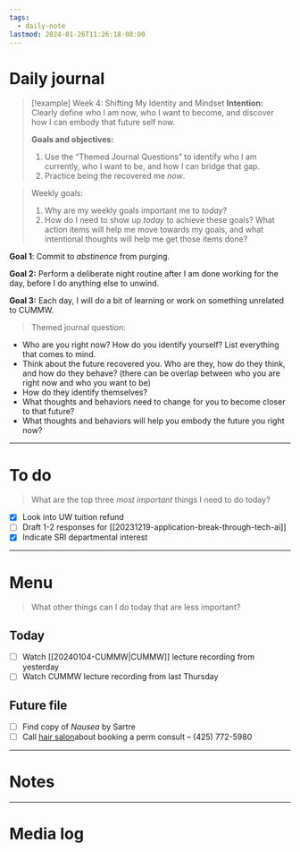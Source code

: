 ```yaml
---
tags:
  - daily-note
lastmod: 2024-01-26T11:26:18-08:00
---
```

# Daily journal

>[!example] Week 4: Shifting My Identity and Mindset
>**Intention:** Clearly define who I am now, who I want to become, and discover how I can embody that future self now.
>
>**Goals and objectives:**
>1. Use the “Themed Journal Questions” to identify who I am currently, who I want to be, and how I can bridge that gap.
>2. Practice being the recovered me *now*.

> Weekly goals:
> 1. Why are my weekly goals important me to *today*?
> 2. How do I need to show up *today* to achieve these goals? What action items will help me move towards my goals, and what intentional thoughts will help me get those items done?

**Goal 1**: Commit to *abstinence* from purging.

**Goal 2:** Perform a deliberate night routine after I am done working for the day, before I do anything else to unwind.

**Goal 3:** Each day, I will do a bit of learning or work on something unrelated to CUMMW.

>Themed journal question:

- Who are you right now? How do you identify yourself? List everything that comes to mind.
- Think about the future recovered you. Who are they, how do they think, and how do they behave? (there can be overlap between who you are right now and who you want to be)
- How do they identify themselves?
- What thoughts and behaviors need to change for you to become closer to that future?
- What thoughts and behaviors will help you embody the future you right now?

---
# To do

> What are the top three *most important* things I need to do today?

- [x] Look into UW tuition refund
- [ ] Draft 1-2 responses for [[20231219-application-break-through-tech-ai]]
- [x] Indicate SRI departmental interest

----
# Menu

> What other things can I do today that are less important?
## Today

- [ ] Watch [[20240104-CUMMW|CUMMW]] lecture recording from yesterday
- [ ] Watch CUMMW lecture recording from last Thursday

## Future file

- [ ] Find copy of *Nausea* by Sartre
- [ ] Call [hair salon](https://udistrictseattle.com/business/hair-salon-k)about booking a perm consult – (425) 772-5980

---
# Notes

---
# Media log
